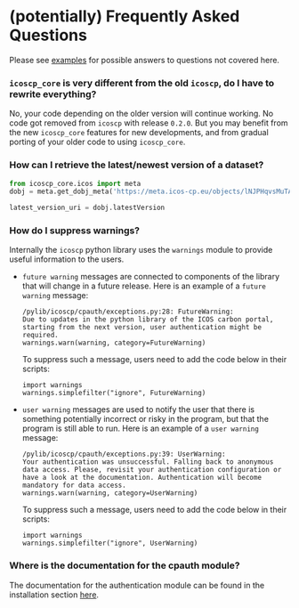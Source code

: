 # (potentially) Frequently Asked Questions

Please see [examples](examples.md) for possible answers to questions not
covered here.

### `icoscp_core` is very different from the old `icoscp`, do I have to rewrite everything?
No, your code depending on the older version will continue working. No code got
removed from `icoscp` with release `0.2.0`. But you may benefit from the new
`icoscp_core` features for new developments, and from gradual porting of your
older code to using `icoscp_core`.

### How can I retrieve the latest/newest version of a dataset?
```python
from icoscp_core.icos import meta
dobj = meta.get_dobj_meta('https://meta.icos-cp.eu/objects/lNJPHqvsMuTAh-3DOvJejgYc')

latest_version_uri = dobj.latestVersion
```

### How do I suppress warnings?
Internally the `icoscp` python library uses the `warnings` module to provide
useful information to the users.

  - `future warning` messages are connected to components of the library that
    will change in a future release. Here is an example of a `future warning`
    message:

        /pylib/icoscp/cpauth/exceptions.py:28: FutureWarning:
        Due to updates in the python library of the ICOS carbon portal,
        starting from the next version, user authentication might be required.
        warnings.warn(warning, category=FutureWarning)

    To suppress such a message, users need to add the code below in their
    scripts:

        import warnings
        warnings.simplefilter("ignore", FutureWarning)

  - `user warning` messages are used to notify the user that there is something
    potentially incorrect or risky in the program, but that the program is
    still able to run. Here is an example of a `user warning` message:
 
        /pylib/icoscp/cpauth/exceptions.py:39: UserWarning:
        Your authentication was unsuccessful. Falling back to anonymous
        data access. Please, revisit your authentication configuration or
        have a look at the documentation. Authentication will become
        mandatory for data access.
        warnings.warn(warning, category=UserWarning)

    To suppress such a message, users need to add the code below in their
    scripts:

        import warnings
        warnings.simplefilter("ignore", UserWarning)

### Where is the documentation for the cpauth module?
The documentation for the authentication module can be found in the
installation section [here](install.md#authentication).


